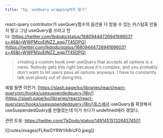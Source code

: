 ```yaml
---
title: "5g. useQuery wrapping하지 말기"
---
```


react-query contributor가 useQuery함수의 옵션을 다 받을 수 있는 커스텀훅 만들지 말고 그냥 useQuery를 쓰라고 한다: [https://twitter.com/tkdodo/status/1680944472694169603?s=46&t=WWPMzoEtNZZ_eqp7T45DPQ](https://twitter.com/tkdodo/status/1680944472694169603?s=46&t=WWPMzoEtNZZ_eqp7T45DPQ)

> creating a custom hook over useQuery that accepts all options is a mess. Nobody gets this right because it's complex, and you probably don't want to let users pass all options anyways. I have to constantly talk everybody out of doing this.  

예를 들면 이런거: [https://slash.page/ko/libraries/react/react-query/src/hooks/usesuspendedquery.i18n/](https://slash.page/ko/libraries/react/react-query/src/hooks/usesuspendedquery.i18n/)토스에서 useQuery를 확장해서 useSuspendedQuery를 만들었는데 이거 쓰다가 undefined에러 겪었다.

관련 트윗: https://twitter.com/TkDodo/status/1491451513264574501

![[notes/images/FLKwGYRWYA8rUF0.jpeg]]